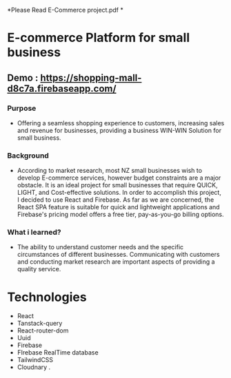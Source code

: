 
*Please Read E-Commerce project.pdf *

# E-commerce Platform for small business

## Demo : https://shopping-mall-d8c7a.firebaseapp.com/

### Purpose
* Offering a seamless shopping experience to customers, increasing sales and revenue for businesses, providing a business WIN-WIN Solution for small business.

### Background
* According to market research, most NZ small businesses wish to develop E-commerce services, however budget constraints are a major obstacle. It is an ideal project for small businesses that require QUICK, LIGHT, and Cost-effective solutions. 
In order to accomplish this project, I decided to use React and Firebase. As far as we are concerned, the React SPA feature is suitable for quick and lightweight applications and Firebase's pricing model offers a free tier, pay-as-you-go billing options. 

### What i learned?
* The ability to understand customer needs and the specific circumstances of different businesses.
Communicating with customers and conducting market research are important aspects of providing a quality service.


 
# Technologies   
   * React
   * Tanstack-query
   * React-router-dom
   * Uuid
   * Firebase
   * FIrebase RealTime database
   * TailwindCSS
   * Cloudnary
  .
